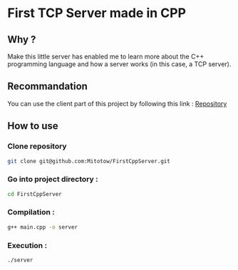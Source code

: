 # First TCP Server made in CPP
## Why ?
Make this little server has enabled me to learn more about the C++ programming language and how a server works (in this case, a TCP server).

## Recommandation
You can use the client part of this project by following this link : [Repository](https://github.com/Mitotow/FirstCppClient)

## How to use
### Clone repository
```bash
git clone git@github.com:Mitotow/FirstCppServer.git
```

### Go into project directory :
```bash
cd FirstCppServer
```

### Compilation :
```bash
g++ main.cpp -o server
```

### Execution :
```bash
./server
```